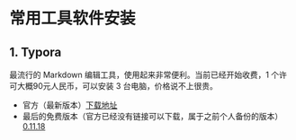 # 常用工具软件安装

## 1. Typora

最流行的 Markdown 编辑工具，使用起来非常便利。当前已经开始收费，1 个许可大概90元人民币，可以安装 3 台电脑，价格说不上很贵。

- 官方（最新版本）[下载地址](https://www.typora.io/)
- 最后的免费版本（官方已经没有链接可以下载，属于之前个人备份的版本）[0.11.18](data/typora_0.11.18_amd64.deb)
  